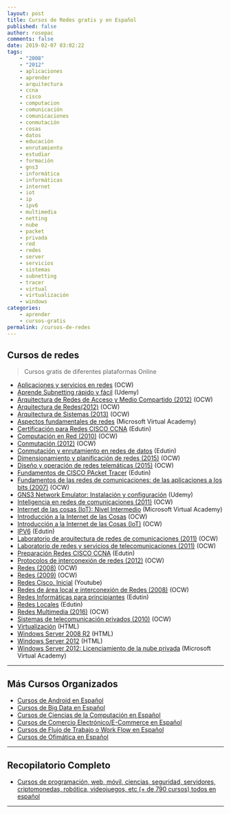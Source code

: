 ```yaml
---
layout: post
title: Cursos de Redes gratis y en Español
published: false
author: rosepac
comments: false
date: 2019-02-07 03:02:22
tags:
    - "2008"
    - "2012"
    - aplicaciones
    - aprender
    - arquitectura
    - ccna
    - cisco
    - computacion
    - comunicación
    - comunicaciones
    - conmutación
    - cosas
    - datos
    - educación
    - enrutamiento
    - estudiar
    - formación
    - gns3
    - informática
    - informáticas
    - internet
    - iot
    - ip
    - ipv6
    - multimedia
    - netting
    - nube
    - packet
    - privada
    - red
    - redes
    - server
    - servicios
    - sistemas
    - subnetting
    - tracer
    - virtual
    - virtualización
    - windows
categories:
    - aprender
    - cursos-gratis
permalink: /cursos-de-redes
---
```

## Cursos de redes

> Cursos gratis de diferentes plataformas Online

  * [Aplicaciones y servicios en redes][1] (OCW)
  * [Aprende Subnetting rápido y fácil][2] (Udemy)
  * [Arquitectura de Redes de Acceso y Medio Compartido (2012)][3] (OCW)
  * [Arquitectura de Redes(2012)][4] (OCW)
  * [Arquitectura de Sistemas (2013)][5] (OCW)
  * [Aspectos fundamentales de redes][6] (Microsoft Virtual Academy)
  * [Certificación para Redes CISCO CCNA][7] (Edutin)
  * [Computación en Red (2010)][8] (OCW)
  * [Conmutación (2012)][9] (OCW)
  * [Conmutación y enrutamiento en redes de datos][10] (Edutin)
  * [Dimensionamiento y planificación de redes (2015)][11] (OCW)
  * [Diseño y operación de redes telemáticas (2015)][12] (OCW)
  * [Fundamentos de CISCO PAcket Tracer][13] (Edutin)
  * [Fundamentos de las redes de comunicaciones: de las aplicaciones a los bits (2007)][14] (OCW)
  * [GNS3 Network Emulator: Instalación y configuración][15] (Udemy)
  * [Inteligencia en redes de comunicaciones (2011)][16] (OCW)
  * [Internet de las cosas (IoT): Nivel Intermedio][17] (Microsoft Virtual Academy)
  * [Introducción a la Internet de las Cosas][18] (OCW)
  * [Introducción a la Internet de las Cosas (IoT)][19] (OCW)
  * [IPV6][20] (Edutin)
  * [Laboratorio de arquitectura de redes de comunicaciones (2011)][21] (OCW)
  * [Laboratorio de redes y servicios de telecomunicaciones (2011)][22] (OCW)
  * [Preparación Redes CISCO CCNA][23] (Edutin)
  * [Protocolos de interconexión de redes (2012)][24] (OCW)
  * [Redes (2008)][25] (OCW)
  * [Redes (2009)][26] (OCW)
  * [Redes Cisco. Inicial][27] (Youtube)
  * [Redes de área local e interconexión de Redes (2008)][28] (OCW)
  * [Redes Informáticas para principiantes][29] (Edutin)
  * [Redes Locales][30] (Edutin)
  * [Redes Multimedia (2016)][31] (OCW)
  * [Sistemas de telecomunicación privados (2010)][32] (OCW)
  * [Virtualización][33] (HTML)
  * [Windows Server 2008 R2][34] (HTML)
  * [Windows Server 2012][35] (HTML)
  * [Windows Server 2012: Licenciamiento de la nube privada][36] (Microsoft Virtual Academy)

* * *

## Más Cursos Organizados

  * [Cursos de Android en Español][37]
  * [Cursos de Big Data en Español][38]
  * [Cursos de Ciencias de la Computación en Español][39]
  * [Cursos de Comercio Electrónico/E-Commerce en Español][40]
  * [Cursos de Flujo de Trabajo o Work Flow en Español][41]
  * [Cursos de Ofimática en Español][42]

* * *

## Recopilatorio Completo

  * [Cursos de programación, web, móvil, ciencias, seguridad, servidores, criptomonedas, robótica, videojuegos, etc (+ de 790 cursos) todos en español][43]

* * *

 [1]: https://ocw.unican.es/course/view.php?id=32
 [2]: https://www.udemy.com/aprende-subnetting
 [3]: http://ocw.uc3m.es/ingenieria-telematica/arquitectura-de-redes-de-acceso-y-medio-compartido
 [4]: http://ocw.um.es/ingenierias/arquitectura-de-redes
 [5]: http://ocw.uc3m.es/ingenieria-telematica/arquitectura-de-sistemas-2013
 [6]: https://mva.microsoft.com/es-es/training-courses/aspectos-fundamentales-de-redes-8249
 [7]: https://edutin.com/curso-de-Redes-Cisco-CCNA-466
 [8]: http://ocw.uc3m.es/ingenieria-telematica/computacion-en-red
 [9]: http://ocw.bib.upct.es/course/view.php?id=129
 [10]: https://edutin.com/curso-de-conmutacion-y-enrutamiento-en-redes-de-datos-3844
 [11]: https://ocw.unican.es/course/view.php?id=19
 [12]: https://ocw.unican.es/course/view.php?id=22
 [13]: https://edutin.com/curso-de-Packet-Tracer-571
 [14]: http://ocw.uc3m.es/ingenieria-telematica/fundamentos-de-las-redes-de-comunicaciones-de-las-aplicaciones-a-los-bits
 [15]: https://www.udemy.com/gns3-network-emulator-instalacion-y-configuracion
 [16]: http://ocw.uc3m.es/ingenieria-telematica/inteligencia-en-redes-de-comunicaciones
 [17]: https://mva.microsoft.com/es-es/training-courses/internet-de-las-cosas-iot-nivel-intermedio-17803
 [18]: http://ocw.upm.es/arquitectura-y-tecnologia-de-computadores/ingenieria-telematica/introduccion-a-la-internet-de-las-cosas
 [19]: https://mva.microsoft.com/es-es/training-courses/introduccin-a-internet-de-las-cosas-iot-16907
 [20]: https://edutin.com/curso-de-ipv6-3548
 [21]: http://ocw.bib.upct.es/course/view.php?id=100
 [22]: http://ocw.bib.upct.es/course/view.php?id=5
 [23]: https://edutin.com/curso-de-Redes-CISCO-CCNA-717
 [24]: https://ocw.unican.es/course/view.php?id=159
 [25]: http://www.upv.es/pls/oalu/sic_asi.ficha_asig_ocw?p_rama=T&p_idioma=c&p_vista=MSE&p_asi=5662&p_caca=2008
 [26]: https://ocw.ua.es/es/ingenieria-y-arquitectura/redes-2009.html
 [27]: http://artecdigital.com.ar/curso-de-redes-cisco-online-gratis
 [28]: http://www.upv.es/pls/oalu/sic_asi.ficha_asig_ocw?p_rama=T&p_idioma=c&p_vista=MSE&p_asi=6071&p_caca=2008
 [29]: https://edutin.com/curso-de-Redes-138
 [30]: https://edutin.com/curso-de-Redes-locales-572
 [31]: http://ocw.uc3m.es/ingenieria-telematica/redes-multimedia
 [32]: http://www.upv.es/pls/oalu/sic_asi.ficha_asig_ocw?p_rama=T&p_idioma=c&p_vista=MSE&p_asi=6511&p_caca=2010
 [33]: http://nksistemas.com/curso-de-virtualizacion-online-y-gratuito-indice
 [34]: http://nksistemas.com/curso-windows-server-2008-r2
 [35]: http://nksistemas.com/category/infraestructura/windows-2012
 [36]: https://mva.microsoft.com/es-es/training-courses/windows-server-2012-licenciamiento-de-la-nube-privada-11643
 [37]: https://mundoframework.com/cursos-android/
 [38]: https://mundoframework.com/cursos-big-data/
 [39]: https://mundoframework.com/cursos-ciencias-computacion/
 [40]: https://mundoframework.com/cursos-de-comercio-electronico/
 [41]: https://mundoframework.com/cursos-de-flujo-de-trabajo-o-work-flow/
 [42]: https://mundoframework.com/cursos-de-ofimatica/
 [43]: https://mundoframework.com/cursos-de-programacion-web-movil-ciencias-seguridad-servidores-criptomonedas/
